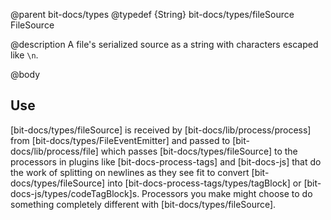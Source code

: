 @parent bit-docs/types
@typedef {String} bit-docs/types/fileSource FileSource

@description A file's serialized source as a string with characters escaped
like `\n`.

@body

## Use

[bit-docs/types/fileSource] is received by [bit-docs/lib/process/process]
from [bit-docs/types/FileEventEmitter] and passed to
[bit-docs/lib/process/file] which passes [bit-docs/types/fileSource] to the
processors in plugins like [bit-docs-process-tags] and [bit-docs-js] that do
the work of splitting on newlines as they see fit to convert
[bit-docs/types/fileSource] into [bit-docs-process-tags/types/tagBlock] or
[bit-docs-js/types/codeTagBlock]s. Processors you make might choose to do
something completely different with [bit-docs/types/fileSource].
